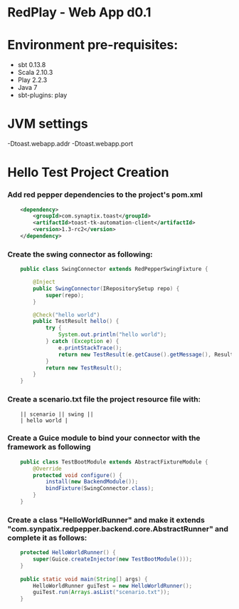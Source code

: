 RedPlay - Web App d0.1
=======

# Environment pre-requisites:
- sbt 0.13.8
- Scala 2.10.3
- Play 2.2.3
- Java 7
- sbt-plugins: play


# JVM settings
-Dtoast.webapp.addr
-Dtoast.webapp.port

# Hello Test Project Creation

### Add red pepper dependencies to the project's pom.xml
```xml
	<dependency>
		<groupId>com.synaptix.toast</groupId>
		<artifactId>toast-tk-automation-client</artifactId>
		<version>1.3-rc2</version>
	</dependency>
```

### Create the swing connector as following:
```java
	public class SwingConnector extends RedPepperSwingFixture {

	    @Inject
	    public SwingConnector(IRepositorySetup repo) {
	        super(repo);
	    }

	    @Check("hello world")
	    public TestResult hello() {
	        try {
	        	System.out.println("hello world");
	        } catch (Exception e) {
	            e.printStackTrace();
	            return new TestResult(e.getCause().getMessage(), ResultKind.ERROR);
	        }
	        return new TestResult();
	    }
	}
```
### Create a scenario.txt file the project resource file with:
```
	|| scenario || swing ||
	| hello world |
```


### Create a Guice module to bind your connector with the framework as following
```java
	public class TestBootModule extends AbstractFixtureModule {
		@Override
		protected void configure() {
			install(new BackendModule());
			bindFixture(SwingConnector.class);		
		}
	}
```

### Create a class "HelloWorldRunner" and make it extends "com.synpatix.redpepper.backend.core.AbstractRunner" and complete it as follows:
```java
	protected HelloWorldRunner() {
		super(Guice.createInjector(new TestBootModule()));
	}
	
	public static void main(String[] args) {
		HelloWorldRunner guiTest = new HelloWorldRunner(); 
		guiTest.run(Arrays.asList("scenario.txt"));
	}
```
